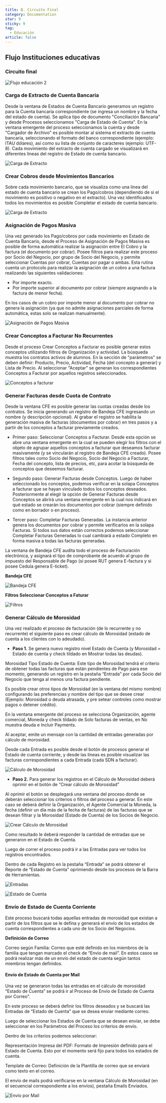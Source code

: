 ```yaml
---
title: B. Circuito Final
category: Documentation
star: 9
sticky: 9
tag: 
  - Educación
article: false
---
```


## Flujo Instituciones educativas

### Circuito final

![Flujo educación 2](/assets/img/docs/education-management/edum-image2.png)

### Carga de Extracto de Cuenta Bancaria

Desde la ventana de Estados de Cuenta Bancario generamos un registro para la Cuenta bancaria correspondiente (se ingresa un nombre y la fecha del estado de cuenta). Se aplica tipo de documento "Conciliación Bancaria" y desde Procesos seleccionamos "Carga de Estado de Cuenta".
En la ventana emergente del proceso seleccionamos la cuenta y desde "Cargador de Archivo" es posible montar al sistema el extracto de cuenta bancaria, seleccionando el formato del banco correspondiente (ejemplo: ITAU dólares), así como su lista de conjunto de caracteres (ejemplo: UTF-8).
Cada movimiento del extracto de cuenta cargado se visualizará en diferentes lineas del registro de Estado de cuenta bancario.

![Carga de Extracto](/assets/img/docs/education-management/edum-image6.png)

### Crear Cobros desde Movimientos Bancarios

Sobre cada movimiento bancario, que se visualiza como una línea del estado de cuenta bancario se crean los Pago/cobros (dependiendo de si el movimiento es positivo o negativo en el extracto). Una vez identificados todos los movimientos es posible Completar el estado de cuenta bancario.

![Carga de Extracto](/assets/img/docs/education-management/edum-image7.png)

### Asignación de Pagos Masiva

Una vez generado los Pago/cobros por cada movimiento en Estado de Cuenta Bancario, desde el Proceso de Asignación de Pagos Masiva es posible de forma automática realizar la asignación entre El Cobro y la factura (el documento por cobrar).
Posee filtros para realizar este proceso por Socio del Negocio, por grupo de Socio del Negocio, y permite seleccionar Cuentas por cobrar, Cuentas por pagar o ambas.
Esta rutina cuenta un protocolo para realizar la asignación de un cobro a una factura realizando las siguientes validaciones:

* Por importe exacto.
* Por importe superior al documento por cobrar (siempre asignando a la factura de menor fecha).

En los casos de un cobro por importe menor al documento por cobrar no genera la asignación (ya que no admite asignaciones parciales de forma automática, estas solo se realizan manualmente).

![Asignación de Pagos Masiva](/assets/img/docs/education-management/edum-image8.png)

### Crear Conceptos a Facturar No Recurrentes

Desde el proceso Crear Conceptos a Facturar es posible generar estos conceptos utilizando filtros de Organización y actividad.
La búsqueda muestra los contratos activos de alumnos.
En la sección de "parámetros" se deben definir:
Producto, Precio, Actividad, Fecha (del concepto a generar) y Lista de Precio.
Al seleccionar "Aceptar" se generan los correspondientes Conceptos a Facturar por aquellos registros seleccionados.

![Conceptos a facturar](/assets/img/docs/education-management/edum-image9.png)

### Generar Facturas desde Cuota de Contrato

Desde la ventana CFE es posible generar las cuotas creadas desde los contratos.
Se inicia generando un registro de Bandeja CFE ingresando un nombre (y descripción opcional).
Al grabar el registro se habilita la generación masiva de facturas (documentos por cobrar) en tres pasos y a partir de los conceptos a facturar previamente creados.

* Primer paso: Seleccionar Conceptos a Facturar. Desde esta opción se abre una ventana emergente en la cual se pueden elegir los filtros con el objeto de agrupar aquellos conceptos a facturar que deseamos facturar masivamente (y se vincularán al registro de Bandeja CFE creado).
Posee filtros tales como Socio del Negocio, Socio del Negocio a Facturar, Fecha del concepto, lista de precios, etc, para acotar la búsqueda de conceptos que deseemos facturar.

* Segundo paso: Generar Facturas desde Conceptos. Luego de haber seleccionado los conceptos, podemos verificar en la solapa Conceptos a facturar que se hayan vinculado todos los conceptos deseados. Posteriormente al elegir la opción de Generar Facturas desde Conceptos se abrirá una ventana emergente en la cual nos indicará en qué estado se crearán los documentos por cobrar (siempre definido como en borrador o en proceso). 

* Tercer paso: Completar Facturas Generadas. La instancia anterior genera los documentos por cobrar y permite verificarlos en la solapa Facturas. Si todos sus datos están correctos podemos seleccionar Completar Facturas Generadas lo cual cambiará a estado Completo en forma masiva a todas las facturas generadas.

La ventana de Bandeja CFE audita todo el proceso de Facturación electrónica, y asignará el tipo de comprobante de acuerdo al grupo de impuesto del Responsable de Pago (si posee RUT genera E-factura y si posee Cedula genera E-ticket).

**Bandeja CFE**

![Bandeja CFE](/assets/img/docs/education-management/edum-image10.png)

**Filtros Seleccionar Conceptos a Faturar**

![Filtros](/assets/img/docs/education-management/edum-image11.png)

### Generar Cálculo de Morosidad

Una vez realizado el proceso de facturación (de lo recurrente y no recurrente) el siguiente paso es crear cálculo de Morosidad (estado de cuenta a los clientes con lo adeudado).

* **Paso 1.** Se genera nuevo registro nivel Estado de Cuenta (y Morosidad = Estado de cuenta y check tildado en Mostrar todas las deudas).

Morosidad Tipo Estado de Cuenta: Este tipo de Morosidad tendrá el criterio de obtener todas las facturas que están pendientes de Pago para ese momento, generando un registro en la pestaña “Entrada” por cada Socio del Negocio que tenga al menos una factura pendiente.

Es posible crear otros tipos de Morosidad (en la ventana del mismo nombre) configurando las preferencias y nombre del tipo que se desee crear (Ejemplo: Morosidad o deuda atrasada, y pre setear controles como mostrar pagos o detener crédito).

En la ventana emergente del proceso se selecciona Organización, agente comercial, Moneda y check tildado de Solo facturas de ventas, en No muestra deuda e Incluir Payments.

Al aceptar, emite un mensaje con la cantidad de entradas generadas por cálculo de morosidad.

Desde cada Entrada es posible desde el botón de procesos generar el Estado de cuenta corriente, y desde las líneas es posible visualizar las facturas correspondientes a cada Entrada (cada SDN a facturar).

![Cálculo de Morosidad](/assets/img/docs/education-management/edum-image12.png)

* **Paso 2.** Para generar los registros en el Cálculo de Morosidad deberá oprimir en el botón de “Crear cálculo de Morosidad”

Al oprimir el botón se desplegará una ventana del proceso donde se deberán seleccionar los criterios o filtros del proceso a generar. En este caso se deberá definir la Organización, el Agente Comercial la Moneda, la fecha (definir un día más de la fecha de facturas) de las facturas que se desean filtrar y la Morosidad (Estado de Cuenta) de los Socios de Negocio.

![Crear Cálculo de Morosidad](/assets/img/docs/education-management/edum-image13.png)

Como resultado le deberá responder la cantidad de entradas que se generaron en el Estado de Cuenta.

Luego de correr el proceso podrá ir a las Entradas para ver todos los registros encontrados.

Dentro de cada Registro en la pestaña “Entrada” se podrá obtener el Reporte de “Estado de Cuenta” oprimiendo desde los procesos de la Barra de Herramientas.

![Entradas](/assets/img/docs/education-management/edum-image14.png)

![Estado de Cuenta](/assets/img/docs/education-management/edum-image15.png)

###  Envío de Estado de Cuenta Corriente

Este proceso buscará todas aquellas entradas de morosidad que existan a partir de los filtros que se le defina y generará el envío de los estados de cuenta correspondientes a cada uno de los Socio del Negocios.

**Definición de Correo**

Correo según Familia: Correo que esté definido en los miembros de la familia que tengan marcado el check de “Envio de mail”. En estos casos se podrá realizar más de un envío del estado de cuenta según tantos miembros tengan definidos.

#### Envío de Estado de Cuenta por Mail

Una vez se generaron todas las entradas en el cálculo de morosidad “Estado de Cuenta” se podrá ir al Proceso de Envío de Estado de Cuenta por Correo”.

En este proceso se deberá definir los filtros deseados y se buscará las Entradas de “Estado de Cuenta” que se desea enviar mediante correo.

Luego de seleccionar los Estados de Cuenta que se desean enviar, se debe seleccionar en los Parámetros del Proceso los criterios de envío.

Dentro de los criterios podemos seleccionar:

Representación Impresa del PDF: Formato de Impresión definido para el Estado de Cuenta. Esto por el momento será fijo para todos los estados de cuenta.

Template de Correo: Definición de la Plantilla de correo que se enviará como texto en el correo.

El envío de mails podrá verificarse en la ventana Cálculo de Morosidad (en el secuencial correspondiente a los envíos), pestaña Emails Enviados.

![Envío por Mail](/assets/img/docs/education-management/edum-image16.png)
